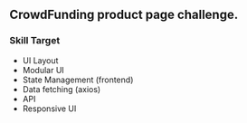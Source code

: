 ## CrowdFunding product page challenge.

### Skill Target

- UI Layout
- Modular UI
- State Management (frontend)
- Data fetching (axios)
- API
- Responsive UI
